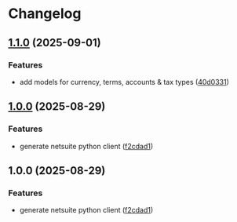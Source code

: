 # Changelog

## [1.1.0](https://github.com/uptick/pynetsuite/compare/v1.0.0...v1.1.0) (2025-09-01)


### Features

* add models for currency, terms, accounts & tax types ([40d0331](https://github.com/uptick/pynetsuite/commit/40d033147c073e024e0ea51632e57a1a413bae9d))

## [1.0.0](https://github.com/uptick/pynetsuite/compare/v1.0.0...v1.0.0) (2025-08-29)


### Features

* generate netsuite python client ([f2cdad1](https://github.com/uptick/pynetsuite/commit/f2cdad19141098e0b7fb3684b7cf105f1d558c1e))

## 1.0.0 (2025-08-29)


### Features

* generate netsuite python client ([f2cdad1](https://github.com/uptick/pynetsuite/commit/f2cdad19141098e0b7fb3684b7cf105f1d558c1e))
